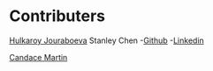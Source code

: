 # Contributers

[Hulkaroy Jouraboeva](https://www.linkedin.com/in/hulkaroy-jouraboeva/)
Stanley Chen 
-[Github](https://github.com/irnatus) 
-[Linkedin](https://www.linkedin.com/in/stanley-chen-93189a109/)

[Candace Martin](https://www.linkedin.com/in/candace-e-martin/)
